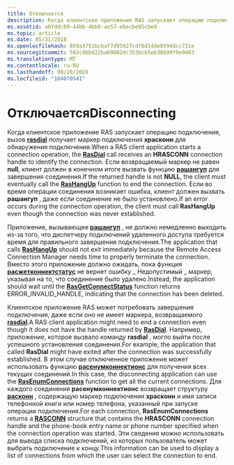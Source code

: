 ```yaml
---
title: Отключается
description: Когда клиентское приложение RAS запускает операцию подключения, вызов RasDial получает маркер подключения ХРАСКОНН для обнаружения подключения.
ms.assetid: a0fddc69-44bb-4bb0-ae57-ebecbe85cbe9
ms.topic: article
ms.date: 05/31/2018
ms.openlocfilehash: 859a3751bcbaf7d95927cdf6d14de859ddcc731e
ms.sourcegitcommit: 592c9bbd22ba69802dc353bcb5eb30699f9e9403
ms.translationtype: MT
ms.contentlocale: ru-RU
ms.lasthandoff: 08/20/2020
ms.locfileid: "104070541"
---
```

# <a name="disconnecting"></a><span data-ttu-id="bfee3-103">Отключается</span><span class="sxs-lookup"><span data-stu-id="bfee3-103">Disconnecting</span></span>

<span data-ttu-id="bfee3-104">Когда клиентское приложение RAS запускает операцию подключения, вызов [**rasdial**](/windows/desktop/api/Ras/nf-ras-rasdiala) получает маркер подключения **храсконн** для обнаружения подключения.</span><span class="sxs-lookup"><span data-stu-id="bfee3-104">When a RAS client application starts a connection operation, the [**RasDial**](/windows/desktop/api/Ras/nf-ras-rasdiala) call receives an **HRASCONN** connection handle to identify the connection.</span></span> <span data-ttu-id="bfee3-105">Если возвращаемый маркер не равен **null**, клиент должен в конечном итоге вызвать функцию [**рашангуп**](/windows/desktop/api/Ras/nf-ras-rashangupa) для завершения соединения.</span><span class="sxs-lookup"><span data-stu-id="bfee3-105">If the returned handle is not **NULL**, the client must eventually call the [**RasHangUp**](/windows/desktop/api/Ras/nf-ras-rashangupa) function to end the connection.</span></span> <span data-ttu-id="bfee3-106">Если во время операции соединения возникает ошибка, клиент должен вызвать **рашангуп** , даже если соединение не было установлено.</span><span class="sxs-lookup"><span data-stu-id="bfee3-106">If an error occurs during the connection operation, the client must call **RasHangUp** even though the connection was never established.</span></span>

<span data-ttu-id="bfee3-107">Приложение, вызывающее [**рашангуп**](/windows/desktop/api/Ras/nf-ras-rashangupa) , не должно немедленно выходить из-за того, что диспетчеру подключений удаленного доступа требуется время для правильного завершения подключения.</span><span class="sxs-lookup"><span data-stu-id="bfee3-107">The application that calls [**RasHangUp**](/windows/desktop/api/Ras/nf-ras-rashangupa) should not exit immediately because the Remote Access Connection Manager needs time to properly terminate the connection.</span></span> <span data-ttu-id="bfee3-108">Вместо этого приложение должно ожидать, пока функция [**расжетконнектстатус**](/windows/desktop/api/Ras/nf-ras-rasgetconnectstatusa) не вернет ошибку \_ Недопустимый \_ маркер, указывая на то, что соединение было удалено.</span><span class="sxs-lookup"><span data-stu-id="bfee3-108">Instead, the application should wait until the [**RasGetConnectStatus**](/windows/desktop/api/Ras/nf-ras-rasgetconnectstatusa) function returns ERROR\_INVALID\_HANDLE, indicating that the connection has been deleted.</span></span>

<span data-ttu-id="bfee3-109">Клиентское приложение RAS может потребовать завершения подключения, даже если оно не имеет маркера, возвращаемого [**rasdial**](/windows/desktop/api/Ras/nf-ras-rasdiala).</span><span class="sxs-lookup"><span data-stu-id="bfee3-109">A RAS client application might need to end a connection even though it does not have the handle returned by [**RasDial**](/windows/desktop/api/Ras/nf-ras-rasdiala).</span></span> <span data-ttu-id="bfee3-110">Например, приложение, которое вызвало команду **rasdial** , могло выйти после успешного установления соединения.</span><span class="sxs-lookup"><span data-stu-id="bfee3-110">For example, the application that called **RasDial** might have exited after the connection was successfully established.</span></span> <span data-ttu-id="bfee3-111">В этом случае отключенное приложение может использовать функцию [**расенумконнектионс**](/windows/desktop/api/Ras/nf-ras-rasenumconnectionsa) для получения всех текущих соединений.</span><span class="sxs-lookup"><span data-stu-id="bfee3-111">In this case, the disconnecting application can use the [**RasEnumConnections**](/windows/desktop/api/Ras/nf-ras-rasenumconnectionsa) function to get all the current connections.</span></span> <span data-ttu-id="bfee3-112">Для каждого соединения **расенумконнектионс** возвращает структуру [**расконн**](/previous-versions/windows/desktop/legacy/aa376725(v=vs.85)) , содержащую маркер подключения **храсконн** и имя записи телефонной книги или номер телефона, указанный при запуске операции подключения.</span><span class="sxs-lookup"><span data-stu-id="bfee3-112">For each connection, **RasEnumConnections** returns a [**RASCONN**](/previous-versions/windows/desktop/legacy/aa376725(v=vs.85)) structure that contains the **HRASCONN** connection handle and the phone-book entry name or phone number specified when the connection operation was started.</span></span> <span data-ttu-id="bfee3-113">Эти сведения можно использовать для вывода списка подключений, из которых пользователь может выбрать подключение к концу.</span><span class="sxs-lookup"><span data-stu-id="bfee3-113">This information can be used to display a list of connections from which the user can select the connection to end.</span></span>

 

 
